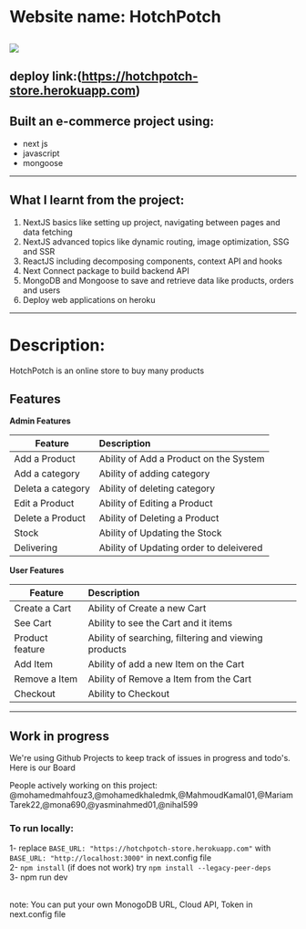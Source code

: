 # Website name: HotchPotch 
![](http://imgur.com/t3teAxi.png)
---
## deploy link:(https://hotchpotch-store.herokuapp.com)
## Built an e-commerce project using:
 * next js
 * javascript
 * mongoose
  ---
## What I learnt from the project:
 1. NextJS basics like setting up project, navigating between pages and data fetching
 2. NextJS advanced topics like dynamic routing, image optimization, SSG and SSR
 3. ReactJS including decomposing components, context API and hooks
 4. Next Connect package to build backend API
 5. MongoDB and Mongoose to save and retrieve data like products, orders and users
 6. Deploy web applications on heroku
---
# Description:
  HotchPotch is an online store to buy many products
## Features

<b>Admin Features</b>

| Feature  | Description  |
|----------|:-------------|
| Add a Product | Ability of Add a Product on the System |
| Add a category | Ability of adding category |
| Deleta a category | Ability of deleting category |
| Edit a Product | Ability of Editing a Product |
| Delete a Product| Ability of Deleting a Product |
| Stock  | Ability of Updating the Stock |
| Delivering  | Ability of Updating order to deleivered |

<b>User Features</b>

| Feature  | Description  |
|----------|:-------------|
| Create a Cart | Ability of Create a new Cart |
| See Cart | Ability to see the Cart and it items |
| Product feature | Ability of searching, filtering and viewing products |
| Add Item | Ability of add a new Item on the Cart |
| Remove a Item | Ability of Remove a Item from the Cart |
| Checkout | Ability to Checkout |

____
## Work in progress
We're using Github Projects to keep track of issues in progress and todo's. Here is our Board

People actively working on this project:
@mohamedmahfouz3,@mohamedkhaledmk,@MahmoudKamal01,@MariamTarek22,@mona690,@yasminahmed01,@nihal599



### To run locally:
1- replace ``` BASE_URL: "https://hotchpotch-store.herokuapp.com" ``` with ``` BASE_URL: "http://localhost:3000" ``` in next.config file <br>
2- ```npm install```    (if does not work) try ```npm install --legacy-peer-deps```  <br>
3- npm run dev

<br>
note: You can put your own MonogoDB URL, Cloud API, Token in next.config file

